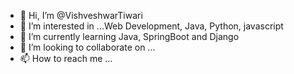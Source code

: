 - 👋 Hi, I’m @VishveshwarTiwari
- 👀 I’m interested in ...Web Development, Java, Python, javascript
- 🌱 I’m currently learning Java, SpringBoot and Django
- 💞️ I’m looking to collaborate on ...
- 📫 How to reach me ...

<!---
VishveshwarTiwari/VishveshwarTiwari is a ✨ special ✨ repository because its `README.md` (this file) appears on your GitHub profile.
You can click the Preview link to take a look at your changes.
--->

